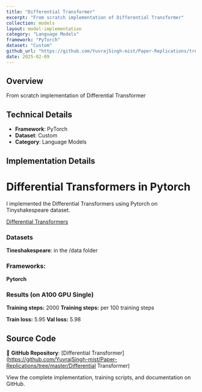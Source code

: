 ```yaml
---
title: "Differential Transformer"
excerpt: "From scratch implementation of Differential Transformer"
collection: models
layout: model-implementation
category: "Language Models"
framework: "PyTorch"
dataset: "Custom"
github_url: "https://github.com/YuvrajSingh-mist/Paper-Replications/tree/master/Differential Transformer"
date: 2025-02-09
---
```


## Overview
From scratch implementation of Differential Transformer

## Technical Details
- **Framework**: PyTorch
- **Dataset**: Custom
- **Category**: Language Models

## Implementation Details

# Differential Transformers in Pytorch

I implemented the Differential Transformers using Pytorch on Tinyshakespeare dataset.

[Differential Transformers](https://arxiv.org/pdf/2410.05258)


### Datasets

**Tineshakespeare**: in the /data folder

### Frameworks:
**Pytorch**


### Results (on A100 GPU Single)

**Training steps:** 2000
**Training steps:** per 100 training steps

**Train loss:**  5.95
**Val loss:** 5.98

## Source Code
📁 **GitHub Repository**: [Differential Transformer](https://github.com/YuvrajSingh-mist/Paper-Replications/tree/master/Differential Transformer)

View the complete implementation, training scripts, and documentation on GitHub.
